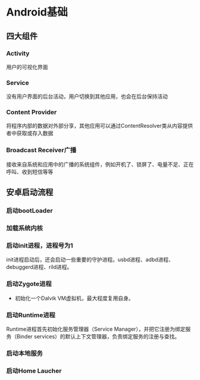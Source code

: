 # Android基础
## 四大组件
### Activity
用户的可视化界面
### Service
没有用户界面的后台活动，用户切换到其他应用，也会在后台保持活动
### Content Provider
将程序内部的数据对外部分享，其他应用可以通过ContentResolver类从内容提供者中获取或存入数据
### Broadcast Receiver广播
接收来自系统和应用中的广播的系统组件，例如开机了、锁屏了、电量不足、正在呼叫、收到短信等等
## 安卓启动流程
### 启动bootLoader
### 加载系统内核
### 启动init进程，进程号为1
init进程启动后，还会启动一些重要的守护进程。usbd进程、adbd进程、debuggerd进程、rild进程。
### 启动Zygote进程
* 初始化一个Dalvik VM虚拟机，最大程度复用自身。
### 启动Runtime进程
Runtime进程首先初始化服务管理器（Service Manager），并把它注册为绑定服务（Binder services）的默认上下文管理器，负责绑定服务的注册与查找。
### 启动本地服务
### 启动Home Laucher